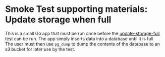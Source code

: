 # Smoke Test supporting materials: Update storage when full

This is a small Go app that must be run once before the [update-storage-full](../../../run-smoke-tests-db-update-storage-full.sh) test can be run. The app simply inserts data into a database until it is full. The user must then use `pg_dump` to dump the contents of the database to an s3 bucket for later use by the test.

